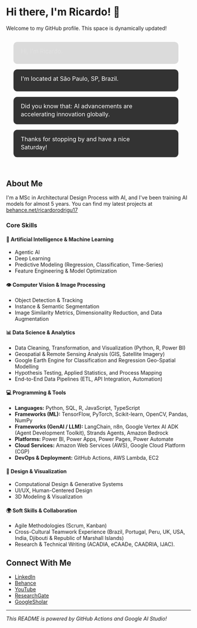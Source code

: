 # Hi there, I'm Ricardo! 👋

Welcome to my GitHub profile. This space is dynamically updated!

<!-- GENERATED_SVG_START -->

<svg width="500" viewBox="0 0 500 359.6" height="359.6" fill="none" xmlns="http://www.w3.org/2000/svg">
  <style>
    .bubble-bg { fill: #333333; rx: 10px; ry: 10px; }
    .bubble-text { font-family: -apple-system, BlinkMacSystemFont, "Segoe UI", Helvetica, Arial, sans-serif, "Apple Color Emoji", "Segoe UI Emoji"; font-size: 16px; fill: #FFFFFF; }
  </style>

  <rect x="20" y="15" width="450" height="60" class="bubble-bg">
    <animate attributeName="opacity" from="0" to="1" dur="0.6s" begin="0.0s" fill="freeze"/>
  </rect>

  <text x="40" y="46.0" class="bubble-text">
    <tspan> Hi, I'm Ricardo. </tspan>
    <animate attributeName="opacity" from="0" to="1" dur="0.6s" begin="0.0s" fill="freeze"/>
  </text>

  <rect x="20" y="90" width="450" height="60" class="bubble-bg">
    <animate attributeName="opacity" from="0" to="1" dur="0.6s" begin="0.7s" fill="freeze"/>
  </rect>

  <text x="40" y="121.0" class="bubble-text">
    <tspan> I'm located at São Paulo, SP, Brazil. </tspan>
    <animate attributeName="opacity" from="0" to="1" dur="0.6s" begin="0.7s" fill="freeze"/>
  </text>

  <rect x="20" y="165" width="450" height="74.8" class="bubble-bg">
    <animate attributeName="opacity" from="0" to="1" dur="0.6s" begin="1.4s" fill="freeze"/>
  </rect>

  <text x="40" y="196.0" class="bubble-text">
    <tspan> Did you know that: AI advancements are </tspan>
    <animate attributeName="opacity" from="0" to="1" dur="0.6s" begin="1.4s" fill="freeze"/>
  </text>

  <text x="40" y="218.4" class="bubble-text">
    <tspan> accelerating innovation globally. </tspan>
    <animate attributeName="opacity" from="0" to="1" dur="0.6s" begin="1.4s" fill="freeze"/>
  </text>

  <rect x="20" y="254.8" width="450" height="74.8" class="bubble-bg">
    <animate attributeName="opacity" from="0" to="1" dur="0.6s" begin="2.0999999999999996s" fill="freeze"/>
  </rect>

  <text x="40" y="285.8" class="bubble-text">
    <tspan> Thanks for stopping by and have a nice </tspan>
    <animate attributeName="opacity" from="0" to="1" dur="0.6s" begin="2.0999999999999996s" fill="freeze"/>
  </text>

  <text x="40" y="308.2" class="bubble-text">
    <tspan> Saturday! </tspan>
    <animate attributeName="opacity" from="0" to="1" dur="0.6s" begin="2.0999999999999996s" fill="freeze"/>
  </text>

</svg>

<!-- GENERATED_SVG_END -->

## About Me
I'm a MSc in Architectural Design Process with AI, and I've been training AI models for almost 5 years.
You can find my latest projects at [behance.net/ricardorodrigu17](https://www.behance.net/ricardorodrigu17)

### Core Skills  

#### 🤖 Artificial Intelligence & Machine Learning  
- Agentic AI
- Deep Learning 
- Predictive Modeling (Regression, Classification, Time-Series)  
- Feature Engineering & Model Optimization    

#### 👁️ Computer Vision & Image Processing  
- Object Detection & Tracking  
- Instance & Semantic Segmentation  
- Image Similarity Metrics, Dimensionality Reduction, and Data Augmentation  

#### 📊 Data Science & Analytics  
- Data Cleaning, Transformation, and Visualization (Python, R, Power BI)  
- Geospatial & Remote Sensing Analysis (GIS, Satellite Imagery) 
- Google Earth Engine for Classification and Regression Geo-Spatial Modelling 
- Hypothesis Testing, Applied Statistics, and Process Mapping  
- End-to-End Data Pipelines (ETL, API Integration, Automation)  

#### 💻 Programming & Tools  
- **Languages:** Python, SQL, R, JavaScript, TypeScript  
- **Frameworks (ML):** TensorFlow, PyTorch, Scikit-learn, OpenCV, Pandas, NumPy  
- **Frameworks (GenAI / LLM):** LangChain, n8n, Google Vertex AI ADK (Agent Development Toolkit), Strands Agents, Amazon Bedrock  
- **Platforms:** Power BI, Power Apps, Power Pages, Power Automate
- **Cloud Services:** Amazon Web Services (AWS), Google Cloud Platform (CGP)  
- **DevOps & Deployment:** GitHub Actions, AWS Lambda, EC2

#### 🎨 Design & Visualization  
- Computational Design & Generative Systems  
- UI/UX, Human-Centered Design  
- 3D Modeling & Visualization

#### 🌍 Soft Skills & Collaboration  
- Agile Methodologies (Scrum, Kanban)  
- Cross-Cultural Teamwork Experience (Brazil, Portugal, Peru, UK, USA, India, Djibouti & Republic of Marshall Islands) 
- Research & Technical Writing (ACADIA, eCAADe, CAADRIA, IJAC).


## Connect With Me
- [LinkedIn](https://linkedin.com/in/rcrarq)
- [Behance](https://www.behance.net/ricardorodrigu17)
- [YouTube](https://www.youtube.com/@ricardocesarrodrigues837)
- [ResearchGate](https://www.researchgate.net/profile/Ricardo-Rodrigues-26)
- [GoogleSholar](https://scholar.google.com.br/citations?user=mVCXbNIAAAAJ&hl=pt-BR&oi=ao)

---
*This README is powered by GitHub Actions and Google AI Studio!*
